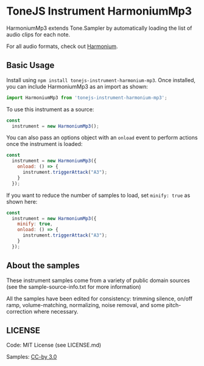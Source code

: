 # ToneJS Instrument HarmoniumMp3

HarmoniumMp3 extends Tone.Sampler by automatically loading the list of audio clips for each note.

For all audio formats, check out [Harmonium](../README.md).

## Basic Usage

Install using `npm install tonejs-instrument-harmonium-mp3`. Once installed, you can include HarmoniumMp3 as an import as shown:

```javascript
import HarmoniumMp3 from 'tonejs-instrument-harmonium-mp3';
```

To use this instrument as a source:

```javascript
const
  instrument = new HarmoniumMp3();
```

You can also pass an options object with an `onload` event to perform actions once the instrument is loaded:

```javascript
const
  instrument = new HarmoniumMp3({
    onload: () => {
      instrument.triggerAttack("A3");
    }
  });
```

If you want to reduce the number of samples to load, set `minify: true` as shown here:

```javascript
const
  instrument = new HarmoniumMp3({
    minify: true,
    onload: () => {
      instrument.triggerAttack("A3");
    }
  });
```

## About the samples

These instrument samples come from a variety of public domain sources (see the sample-source-info.txt for more information)

All the samples have been edited for consistency: trimming silence, on/off ramp, volume-matching, normalizing, noise removal, and some pitch-correction where necessary.

## LICENSE

Code: MIT License (see LICENSE.md)

Samples: [CC-by 3.0](https://creativecommons.org/licenses/by/3.0/)
